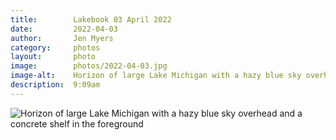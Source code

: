 ```yaml
---
title:        Lakebook 03 April 2022
date:         2022-04-03
author:       Jen Myers
category:     photos
layout:       photo
image:        photos/2022-04-03.jpg
image-alt:    Horizon of large Lake Michigan with a hazy blue sky overhead and a concrete shelf in the foreground
description:  9:09am
---
```


<div><img alt="Horizon of large Lake Michigan with a hazy blue sky overhead and a concrete shelf in the foreground" src="{{ site.baseurl }}/images/photos/2022-04-03.jpg" /></div>
